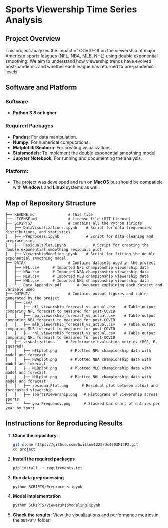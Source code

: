 # Sports Viewership Time Series Analysis

## Project Overview
This project analyzes the impact of COVID-19 on the viewership of major American sports leagues (NFL, NBA, MLB, NHL) using double exponential smoothing. We aim to understand how viewership trends have evolved post-pandemic and whether each league has returned to pre-pandemic levels.

## Software and Platform

### Software:
- **Python 3.8 or higher**

### Required Packages
- **Pandas**: For data manipulation.
- **Numpy**: For numerical computations.
- **Matplotlib**/**Seaborn**: For creating visualizations.
- **Statsmodels**: To implement the double exponential smoothing model.
- **Jupyter Notebook**: For running and documenting the analysis.

### Platform:
- The project was developed and run on **MacOS** but should be compatible with **Windows** and **Linux** systems as well.

## Map of Repository Structure
```plaintext
├── README.md               # This file
├── LICENSE.md              # License file (MIT License)
├── SCRIPTS/                # Contains all the Python scripts
│   ├── DataVisualizations.ipynb    # Script for data frequencies, distributions, and statistics
│   ├── Preprocess.ipynb            # Script for data cleaning and preprocessing
│   ├── ResidualsPlot.ipynb            # Script for creating the double exponential smoothing residuals plot
│   ├── ViewershipModeling.ipynb    # Script for fitting the double exponential smoothing model
├── DATA/                   # Contains datasets used in the project
│   ├── NFL.csv      # Imported NFL championship viewership data
│   ├── NBA.csv      # Imported NBA championship viewership data
│   ├── MLB.csv      # Imported MLB championship viewership data
│   ├── NHL.csv      # Imported NHL championship viewership data
│   └── Data_Appendix.pdf       # Document explaining each dataset and variable used
├── OUTPUT/                 # Contains output figures and tables generated by the project
│   ├── csv/
│   │   ├── nfl_viewership_forecast_vs_actual.csv    # Table output comparing NFL forecast to measured for post-COVID
│   │   ├── nba_viewership_forecast_vs_actual.csv    # Table output comparing NBA forecast to measured for post-COVID
│   │   ├── mlb_viewership_forecast_vs_actual.csv    # Table output comparing MLB forecast to measured for post-COVID
│   │   ├── nhl_viewership_forecast_vs_actual.csv    # Table output comparing NHL forecast to measured for post-COVID
│   ├── visualizations     # Performance evaluation metrics (MSE, R-squared)
│   │   ├── NFLplot.png      # Plotted NFL championship data with model and forecast
│   │   ├── NBAplot.png      # Plotted NBA championship data with model and forecast
│   │   ├── MLBplot.png      # Plotted MLB championship data with model and forecast
│   │   ├── NHLplot.png      # Plotted NHL championship data with model and forecast
│   │   ├── residualPlot.png      # Residual plot between actual and forecasted viewership
│   │   ├── sportsViewership.png   # Histograms of viewership across sports
└──  -  └── yearFrequency.png      # Stacked bar chart of entries per year by sport

```
## Instructions for Reproducing Results

1. **Clone the repository**:
   ```bash
   git clone https://github.com/bwillow1222/ds4003MI3P2.git
   cd project
2. **Install the required packages**
   ```bash
   pip install -r requirements.txt
3. **Run data preprocessing**
   ```bash
   python SCRIPTS/Preprocess.ipynb
4. **Model implementation**
   ```bash
   python SCRIPTS/ViewershipModeling.ipynb
5. **Check the results:**
   View the visualizations and performance metrics in the `OUTPUT/` folder.
